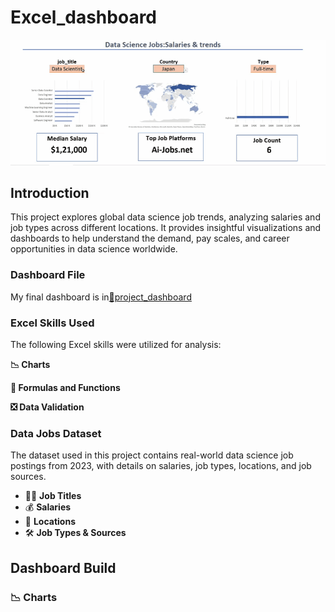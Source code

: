 # Excel_dashboard
![Data Science Jobs](Asset/Main_project.gif)

## Introduction
This project explores global data science job trends, analyzing salaries and job types across different locations. 
It provides insightful visualizations and dashboards to help understand the demand, pay scales, and career opportunities in data science worldwide.

### Dashboard File
My final dashboard is in[📂project_dashboard](https://github.com/AbhijitDass123/Excel_dashboard/raw/main/Asset/Excel_project.xlsx)

### Excel Skills Used
The following Excel skills were utilized for analysis:

**📉 Charts**

**🧮 Formulas and Functions**

**❎ Data Validation**

### Data Jobs Dataset
The dataset used in this project contains real-world data science job postings from 2023, with details on salaries, job types, locations, and job sources.

- 👨‍💼 **Job Titles**  
- 💰 **Salaries**  
- 📍 **Locations**  
- 🛠️ **Job Types & Sources**

## Dashboard Build
### 📉 Charts

